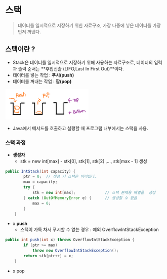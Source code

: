 # 스택

> 데이터를 일시적으로 저장하기 위한 자료구조, 가장 나중에 넣은 데이터를 가장 먼저 꺼낸다.

## 스택이란 ?

* Stack은 데이터를 일시적으로 저장하기 위해 사용하는 자료구조로, 데이터의 입력과 출력 순서는 **후입선출 (LIFO,Last In First Out)**이다.
* 데이터를 넣는 작업 : **푸시(push)**
* 데이터를 꺼내는 작업 : **팝(pop)**

<img src="images/image-20200331234838320.png" alt="image-20200331234838320" style="zoom:50%;" />

* Java에서 메서드를 호출하고 실행할 때 프로그램 내부에서는 스택을 사용.

### 스택 과정

* **생성자**
  * stk = new int[max] - stk[0],  stk[1],  stk[2] ,...,  stk[max - 1] 생성

```java
public IntStack(int capacity) {
		ptr = 0;  // 생성 시 스택은 비어있다. 
		max = capacity;
		try {
			stk = new int[max];				// 스택 본체용 배열을  생성
		} catch (OutOfMemoryError e) {		// 생성할 수 없음
			max = 0;
		}
	}
```

* x **push**
  * 스택이 가득 차서 푸시할 수 없는 경우 : 예외  OverflowIntStackException

```java
public int push(int x) throws OverflowIntStackException {
		if (ptr >= max)									
			throw new OverflowIntStackException();
		return stk[ptr++] = x;
	}
```

* x pop

